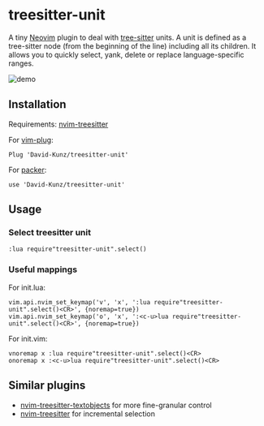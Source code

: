 # treesitter-unit

A tiny [Neovim](https://neovim.io/) plugin to deal with [tree-sitter](https://github.com/tree-sitter/tree-sitter) units.
A unit is defined as a tree-sitter node (from the beginning of the line) including all its children.
It allows you to quickly select, yank, delete or replace language-specific ranges.

![demo](https://user-images.githubusercontent.com/1009936/130320180-1ca6380b-134e-4356-9ff9-5da623741922.gif)

## Installation

Requirements: [nvim-treesitter](https://github.com/nvim-treesitter/nvim-treesitter)

For [vim-plug](https://github.com/junegunn/vim-plug):
```
Plug 'David-Kunz/treesitter-unit'
```
For [packer](https://github.com/wbthomason/packer.nvim):
```
use 'David-Kunz/treesitter-unit'
```

## Usage

### Select treesitter unit
```
:lua require"treesitter-unit".select()
```

### Useful mappings

For init.lua:
```
vim.api.nvim_set_keymap('v', 'x', ':lua require"treesitter-unit".select()<CR>', {noremap=true})
vim.api.nvim_set_keymap('o', 'x', ':<c-u>lua require"treesitter-unit".select()<CR>', {noremap=true})
```
For init.vim:
```
vnoremap x :lua require"treesitter-unit".select()<CR>
onoremap x :<c-u>lua require"treesitter-unit".select()<CR>
```

## Similar plugins

- [nvim-treesitter-textobjects](https://github.com/nvim-treesitter/nvim-treesitter-textobjects) for more fine-granular control
- [nvim-treesitter](https://github.com/nvim-treesitter/nvim-treesitter#incremental-selection) for incremental selection

